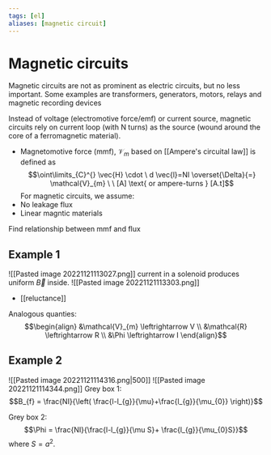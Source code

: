 ```yaml
---
tags: [el]
aliases: [magnetic circuit]
---
```

# Magnetic circuits
Magnetic circuits are not as prominent as electric circuits, but no less important. Some examples are transformers, generators, motors, relays and magnetic recording devices

Instead of voltage (electromotive force/emf) or current source, magnetic circuits rely on current loop (with N turns) as the source (wound around the core of a ferromagnetic material).
- Magnetomotive force (mmf), $\mathcal{V}_{m}$ based on [[Ampere's circuital law]] is defined as $$\oint\limits_{C}^{} \vec{H} \cdot \ d \vec{l}=NI \overset{\Delta}{=} \mathcal{V}_{m} \ \ [A] \text{ or ampere-turns } [A.t]$$
For magnetic circuits, we assume:
- No leakage flux
- Linear magntic materials

Find relationship between mmf and flux

## Example 1
![[Pasted image 20221121113027.png]]
current in a solenoid produces uniform $\vec{B}$ inside.
![[Pasted image 20221121113303.png]]

- [[reluctance]]

Analogous quanties: $$\begin{align} &\mathcal{V}_{m} \leftrightarrow V \\ &\mathcal{R} \leftrightarrow R \\ &\Phi \leftrightarrow I \end{align}$$

## Example 2
![[Pasted image 20221121114316.png|500]]
![[Pasted image 20221121114344.png]]
Grey box 1:  $$B_{f} = \frac{NI}{\left( \frac{l-l_{g}}{\mu}+\frac{l_{g}}{\mu_{0}} \right)}$$

Grey box 2: $$\Phi = \frac{NI}{\frac{l-l_{g}}{\mu S}+ \frac{l_{g}}{\mu_{0}S}}$$ where $S = a^{2}$. 